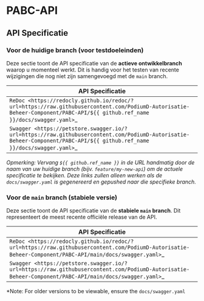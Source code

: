 # PABC-API

## API Specificatie

### Voor de huidige branch (voor testdoeleinden)

Deze sectie toont de API specificatie van de **actieve ontwikkelbranch** waarop u momenteel werkt. Dit is handig voor het testen van recente wijzigingen die nog niet zijn samengevoegd met de `main` branch.

| API Specificatie |
|------------------|
| `ReDoc <https://redocly.github.io/redoc/?url=https://raw.githubusercontent.com/PodiumD-Autorisatie-Beheer-Component/PABC-API/${{ github.ref_name }}/docs/swagger.yaml>`_ |
| `Swagger <https://petstore.swagger.io/?url=https://raw.githubusercontent.com/PodiumD-Autorisatie-Beheer-Component/PABC-API/${{ github.ref_name }}/docs/swagger.yaml>`_ |

*Opmerking: Vervang `${{ github.ref_name }}` in de URL handmatig door de naam van uw huidige branch (bijv. `feature/my-new-api`) om de actuele specificatie te bekijken. Deze links zullen alleen werken als de `docs/swagger.yaml` is gegenereerd en gepushed naar die specifieke branch.*

### Voor de `main` branch (stabiele versie)

Deze sectie toont de API specificatie van de **stabiele `main` branch**. Dit representeert de meest recente officiële release van de API.

| API Specificatie |
|------------------|
| `ReDoc <https://redocly.github.io/redoc/?url=https://raw.githubusercontent.com/PodiumD-Autorisatie-Beheer-Component/PABC-API/main/docs/swagger.yaml>`_ |
| `Swagger <https://petstore.swagger.io/?url=https://raw.githubusercontent.com/PodiumD-Autorisatie-Beheer-Component/PABC-API/main/docs/swagger.yaml>`_ |

*Note: For older versions to be viewable, ensure the `docs/swagger.yaml`